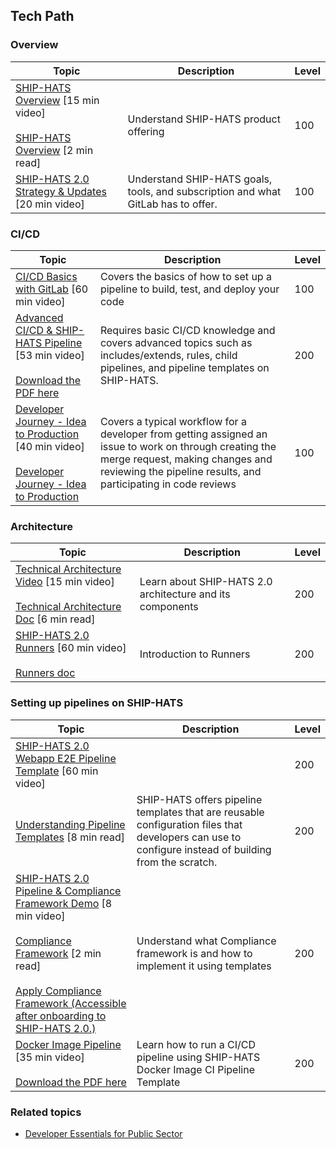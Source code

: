 ## Tech Path

### Overview

|Topic|Description|Level|
|---|---|---|
[SHIP-HATS Overview](https://youtu.be/CeZs3nAK5gY) [15 min video] <br><br>[SHIP-HATS Overview](https://docs.developer.tech.gov.sg/docs/ship-hats-getting-started/ship-hats-overview) [2 min read]|Understand SHIP-HATS product offering|100
[SHIP-HATS 2.0 Strategy & Updates](https://youtu.be/dRfI_zXgiHs) [20 min video]|Understand SHIP-HATS goals, tools, and subscription and what GitLab has to offer.|100

### CI/CD 
|Topic|Description|Level|
|---|---|---|
[CI/CD Basics with GitLab](https://youtu.be/x0WZkNScbzs) [60 min video]|Covers the basics of how to set up a pipeline to build, test, and deploy your code	|100
[Advanced CI/CD & SHIP-HATS Pipeline](https://youtu.be/8ZC6aErBV1s) [53 min video]<br><br>[Download the PDF here](./files/CI_CD%20Advanced.pdf)|Requires basic CI/CD knowledge and covers advanced topics such as includes/extends, rules, child pipelines, and pipeline templates on SHIP-HATS. |200
[Developer Journey - Idea to Production](https://www.youtube.com/watch?v=4aGvMxRe9go) [40 min video]<br><br>[Developer Journey - Idea to Production](./files/Developer-Journey-Idea-to-Production.pdf)|Covers a typical workflow for a developer from getting assigned an issue to work on through creating the merge request, making changes and reviewing the pipeline results, and participating in code reviews|100

### Architecture 
|Topic|Description|Level|
|---|---|---|
[Technical Architecture Video](https://youtu.be/aMARb5xd1qI) [15 min video]<br><br>[Technical Architecture Doc](https://docs.developer.tech.gov.sg/docs/ship-hats-getting-started/architecture) [6 min read]|Learn about SHIP-HATS 2.0 architecture and its components|200
[SHIP-HATS 2.0 Runners](https://youtu.be/GOuhtjP3V70) [60 min video] <br><br>[Runners doc](https://docs.developer.tech.gov.sg/docs/ship-hats-getting-started/runners)|Introduction to Runners|200

### Setting up pipelines on SHIP-HATS

|Topic|Description|Level|
|---|---|---|
[SHIP-HATS 2.0 Webapp E2E Pipeline Template](https://youtu.be/An2U2_P5ILQ) [60 min video]||200
[Understanding Pipeline Templates](pipeline-templates)  [8 min read]|SHIP-HATS offers pipeline templates that are reusable configuration files that developers can use to configure instead of building from the scratch.|200
[SHIP-HATS 2.0 Pipeline & Compliance Framework Demo](https://youtu.be/HPrgV_zUdww) [8 min video]<br><br>[Compliance Framework](https://docs.developer.tech.gov.sg/docs/ship-hats-getting-started/compliance-framework) [2 min read]<br><br>[Apply Compliance Framework (Accessible after onboarding to SHIP-HATS 2.0.)](https://sgts.gitlab-dedicated.com/WOG/ship-hats-compliance)|Understand what Compliance framework is and how to implement it using templates|200
[Docker Image Pipeline](https://youtu.be/aBF1eDX8Ano) [35 min video]<br><br>[Download the PDF here](./files/SHIP-HATS-Docker-pipeline-webinar.pdf)|Learn how to run a CI/CD pipeline using SHIP-HATS Docker Image CI Pipeline Template|200

### Related topics
- [Developer Essentials for Public Sector](https://docs.developer.tech.gov.sg/docs/developer-essentials-for-public-sector/)
